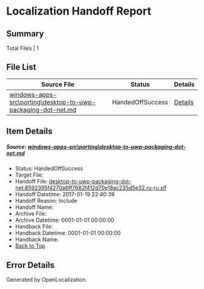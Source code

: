 # <a name='report-top'></a> Localization Handoff Report

## Summary
 Total Files | 1

## File List
 Source File | Status | Details 
 ----------- | ------ | ------- 
 [windows-apps-src\porting\desktop-to-uwp-packaging-dot-net.md](https://cpubwin.visualstudio.com/windows-uwp/_git/windows-uwp/commit/ac33dad2fd2ca6bb3f3dbebc4b85eeeac38d9360?path=windows-apps-src%2Fporting%2Fdesktop-to-uwp-packaging-dot-net.md&_a=contents) | HandedOffSuccess | [Details](#71f633c724c95b46dc48c8ab3573ac0cc6c904795576)

## Item Details
##### <a name='71f633c724c95b46dc48c8ab3573ac0cc6c904795576'></a> Source: [windows-apps-src\porting\desktop-to-uwp-packaging-dot-net.md](https://cpubwin.visualstudio.com/windows-uwp/_git/windows-uwp/commit/ac33dad2fd2ca6bb3f3dbebc4b85eeeac38d9360?path=windows-apps-src%2Fporting%2Fdesktop-to-uwp-packaging-dot-net.md&_a=contents)
* Status: HandedOffSuccess
* Target File: 
* Handoff File: [desktop-to-uwp-packaging-dot-net.8592395f4270a6ff7682f412d70e18ac235d5e32.ru-ru.xlf](https://cpubwin.visualstudio.com/windows-uwp/_git/WDCLib.handoff/commit/e40d2285a7f54529c3b2971977db9239783cfe3f?path=ol-handoff%2Fcpubwin%2Fwindows-uwp.ru-ru%2Fmaster%2Fdesktop-to-uwp-packaging-dot-net.8592395f4270a6ff7682f412d70e18ac235d5e32.ru-ru.xlf&_a=contents)
* Handoff Datetime: 2017-01-19 22:40:39
* Handoff Reason: Include
* Handoff Name: 
* Archive File: 
* Archive Datetime: 0001-01-01 00:00:00
* Handback File: 
* Handback Datetime: 0001-01-01 00:00:00
* Handback Name: 
* [Back to Top](#report-top)


## Error Details

Generated by OpenLocalization.
